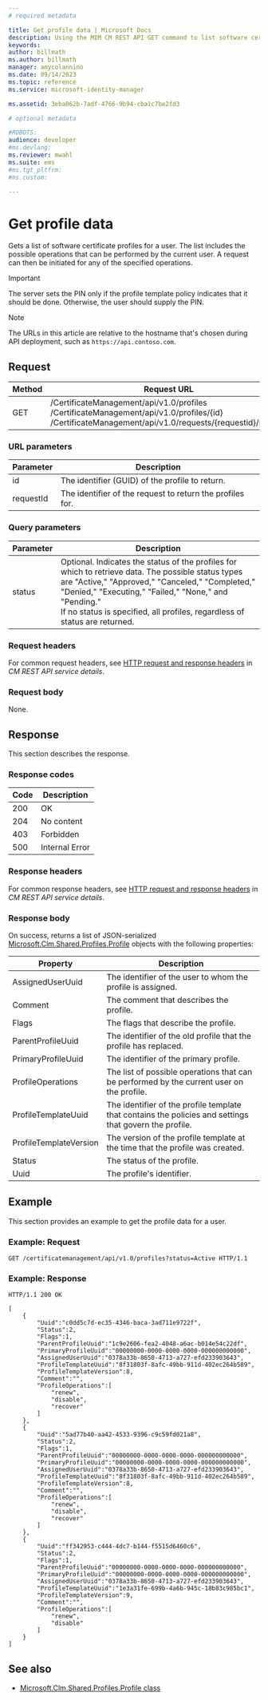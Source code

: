 ```yaml
---
# required metadata

title: Get profile data | Microsoft Docs
description: Using the MIM CM REST API GET command to list software certificate profiles for a user.
keywords:
author: billmath
ms.author: billmath
manager: amycolannino
ms.date: 09/14/2023
ms.topic: reference
ms.service: microsoft-identity-manager

ms.assetid: 3eba062b-7adf-4766-9b94-cba1c7be2fd3

# optional metadata

#ROBOTS:
audience: developer
#ms.devlang:
ms.reviewer: mwahl
ms.suite: ems
#ms.tgt_pltfrm:
#ms.custom:

---
```


# Get profile data
Gets a list of software certificate profiles for a user. The list includes the possible operations that can be performed by the current user. A request can then be initiated for any of the specified operations.

>[!IMPORTANT]
>The server sets the PIN only if the profile template policy indicates that it should be done. Otherwise, the user should supply the PIN.

>[!NOTE]
>The URLs in this article are relative to the hostname that's chosen during API deployment, such as `https://api.contoso.com`.

## Request

Method  |Request URL  
---------|---------
GET     |/CertificateManagement/api/v1.0/profiles<br/>/CertificateManagement/api/v1.0/profiles/{id} <br/>/CertificateManagement/api/v1.0/requests/{requestid}/profiles

### URL parameters

Parameter | Description
---------|------------
id | The identifier (GUID) of the profile to return.
requestId | The identifier of the request to return the profiles for.

### Query parameters

Parameter | Description
---------|------------
status | Optional. Indicates the status of the profiles for which to retrieve data. The possible status types are "Active," "Approved," "Canceled," "Completed," "Denied," "Executing," "Failed," "None," and "Pending." <br/>If no status is specified, all profiles, regardless of status are returned.

### Request headers
For common request headers, see [HTTP request and response headers](certificate-management-rest-api-service-details.md#http-request-and-response-headers) in *CM REST API service details*.

### Request body
None.

## Response
This section describes the response.

### Response codes

Code  |Description  
---------|---------
200 | OK
204 | No content
403 | Forbidden
500 | Internal Error

### Response headers
For common response headers, see [HTTP request and response headers](certificate-management-rest-api-service-details.md#http-request-and-response-headers) in *CM REST API service details*.

### Response body
On success, returns a list of JSON-serialized [Microsoft.Clm.Shared.Profiles.Profile](https://msdn.microsoft.com/library/microsoft.clm.shared.profiles.profile.aspx) objects with the following properties:

Property | Description
---------|------------
AssignedUserUuid | The identifier of the user to whom the profile is assigned.
Comment | The comment that describes the profile.
Flags | The flags that describe the profile.
ParentProfileUuid | The identifier of the old profile that the profile has replaced.
PrimaryProfileUuid | The identifier of the primary profile.
ProfileOperations | The list of possible operations that can be performed by the current user on the profile.
ProfileTemplateUuid | The identifier of the profile template that contains the policies and settings that govern the profile.
ProfileTemplateVersion | The version of the profile template at the time that the profile was created.
Status | The status of the profile.
Uuid | The profile's identifier.


## Example
This section provides an example to get the profile data for a user.

### Example: Request

```
GET /certificatemanagement/api/v1.0/profiles?status=Active HTTP/1.1
```

### Example: Response

```
HTTP/1.1 200 OK

[
    {
        "Uuid":"c0dd5c7d-ec35-4346-baca-3ad711e9722f",
        "Status":2,
        "Flags":1,
        "ParentProfileUuid":"1c9e2606-fea2-4048-a6ac-b014e54c22df",
        "PrimaryProfileUuid":"00000000-0000-0000-0000-000000000000",
        "AssignedUserUuid":"0378a33b-8650-4713-a727-efd233903643",
        "ProfileTemplateUuid":"8f31803f-8afc-49bb-911d-402ec264b589",
        "ProfileTemplateVersion":8,
        "Comment":"",
        "ProfileOperations":[
            "renew",
            "disable",
            "recover"
        ]
    },
    {
        "Uuid":"5ad77b40-aa42-4533-9396-c9c59fd021a8",
        "Status":2,
        "Flags":1,
        "ParentProfileUuid":"00000000-0000-0000-0000-000000000000",
        "PrimaryProfileUuid":"00000000-0000-0000-0000-000000000000",
        "AssignedUserUuid":"0378a33b-8650-4713-a727-efd233903643",
        "ProfileTemplateUuid":"8f31803f-8afc-49bb-911d-402ec264b589",
        "ProfileTemplateVersion":8,
        "Comment":"",
        "ProfileOperations":[
            "renew",
            "disable",
            "recover"
        ]
    },
    {
        "Uuid":"ff342953-c444-4dc7-b144-f5515d6460c6",
        "Status":2,
        "Flags":1,
        "ParentProfileUuid":"00000000-0000-0000-0000-000000000000",
        "PrimaryProfileUuid":"00000000-0000-0000-0000-000000000000",
        "AssignedUserUuid":"0378a33b-8650-4713-a727-efd233903643",
        "ProfileTemplateUuid":"1e3a31fe-699b-4a6b-945c-18b83c985bc1",
        "ProfileTemplateVersion":9,
        "Comment":"",
        "ProfileOperations":[
            "renew",
            "disable"
        ]
    }
]
```

## See also

- [Microsoft.Clm.Shared.Profiles.Profile class](https://msdn.microsoft.com/library/microsoft.clm.shared.profiles.profile.aspx)
